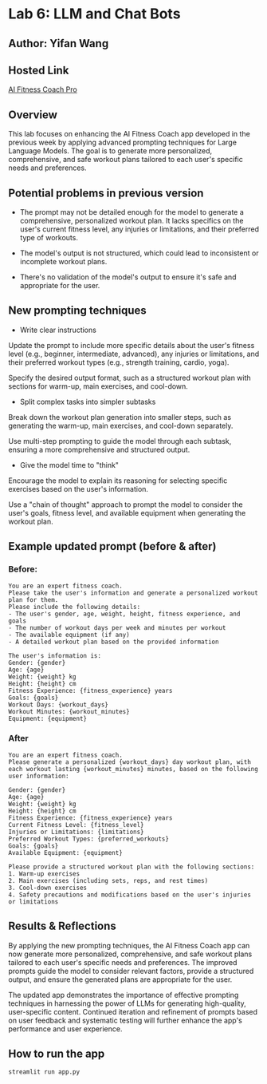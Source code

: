 # Lab 6: LLM and Chat Bots

## Author: Yifan Wang

## Hosted Link

[AI Fitness Coach Pro](https://techin510-lab6-ai-fitness-coach-pro.streamlit.app/)

## Overview

This lab focuses on enhancing the AI Fitness Coach app developed in the previous week by applying advanced prompting techniques for Large Language Models. The goal is to generate more personalized, comprehensive, and safe workout plans tailored to each user's specific needs and preferences.

## Potential problems in previous version

- The prompt may not be detailed enough for the model to generate a comprehensive, personalized workout plan. It lacks specifics on the user's current fitness level, any injuries or limitations, and their preferred type of workouts.

- The model's output is not structured, which could lead to inconsistent or incomplete workout plans.

- There's no validation of the model's output to ensure it's safe and appropriate for the user.

## New prompting techniques

- Write clear instructions

Update the prompt to include more specific details about the user's fitness level (e.g., beginner, intermediate, advanced), any injuries or limitations, and their preferred workout types (e.g., strength training, cardio, yoga).

Specify the desired output format, such as a structured workout plan with sections for warm-up, main exercises, and cool-down.

- Split complex tasks into simpler subtasks

Break down the workout plan generation into smaller steps, such as generating the warm-up, main exercises, and cool-down separately.

Use multi-step prompting to guide the model through each subtask, ensuring a more comprehensive and structured output.

- Give the model time to "think"

Encourage the model to explain its reasoning for selecting specific exercises based on the user's information.

Use a "chain of thought" approach to prompt the model to consider the user's goals, fitness level, and available equipment when generating the workout plan.

## Example updated prompt (before & after)

### Before:

```
You are an expert fitness coach.
Please take the user's information and generate a personalized workout plan for them.
Please include the following details:
- The user's gender, age, weight, height, fitness experience, and goals
- The number of workout days per week and minutes per workout
- The available equipment (if any)
- A detailed workout plan based on the provided information

The user's information is:
Gender: {gender}
Age: {age}
Weight: {weight} kg
Height: {height} cm
Fitness Experience: {fitness_experience} years
Goals: {goals}
Workout Days: {workout_days}
Workout Minutes: {workout_minutes}
Equipment: {equipment}
```

### After

```
You are an expert fitness coach. 
Please generate a personalized {workout_days} day workout plan, with each workout lasting {workout_minutes} minutes, based on the following user information:

Gender: {gender}
Age: {age}
Weight: {weight} kg
Height: {height} cm
Fitness Experience: {fitness_experience} years 
Current Fitness Level: {fitness_level}
Injuries or Limitations: {limitations}
Preferred Workout Types: {preferred_workouts}
Goals: {goals}
Available Equipment: {equipment}

Please provide a structured workout plan with the following sections:
1. Warm-up exercises
2. Main exercises (including sets, reps, and rest times)
3. Cool-down exercises
4. Safety precautions and modifications based on the user's injuries or limitations
```

## Results & Reflections

By applying the new prompting techniques, the AI Fitness Coach app can now generate more personalized, comprehensive, and safe workout plans tailored to each user's specific needs and preferences. The improved prompts guide the model to consider relevant factors, provide a structured output, and ensure the generated plans are appropriate for the user.

The updated app demonstrates the importance of effective prompting techniques in harnessing the power of LLMs for generating high-quality, user-specific content. Continued iteration and refinement of prompts based on user feedback and systematic testing will further enhance the app's performance and user experience.

## How to run the app

```
streamlit run app.py
```
